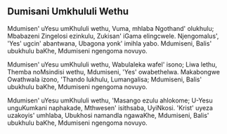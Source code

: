 ## Dumisani Umkhululi Wethu

Mdumisen' uYesu umKhululi wethu,
Vuma, mhlaba Ngothand' olukhulu;
Mbabazeni Zingelosi ezinkulu,
Zukisan' iGama elingcwele.
Njengomalus', 'Yes' ugcin' abantwana,
Ubagona yonk' imihla yabo.
Mdumiseni, Balis' ubukhulu baKhe,
Mdumiseni ngengoma novuyo.

Mdumisen' uYesu umKhululi wethu,
 Wabulaleka wafel' isono;
Liwa lethu, Themba noMsindisi wethu,
Mdumiseni, 'Yes' owabethelwa.
Makabongwe Owathwala izono,
'Thando lukhulu, Lumangalisa;
Mdumiseni, Balis' ubukhulu baKhe,
Mdumiseni ngengoma novuyo.

Mdumisen' uYesu umKhululi wethu,
'Masango ezulu ahlokome;
U-Yesu unguKumkani naphakade,
Mthwesen' isithsaba, UyiNkosi.
'Krist' uyeza uzakoyis' umhlaba,
Ubukhosi namandla ngawaKhe,
Mdumiseni, Balis' ubukhulu baKhe,
Mdumiseni ngengoma novuyo.

